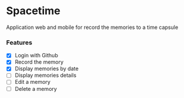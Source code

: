 # Spacetime

Application web and mobile for record the memories to a time capsule

### Features

- [x] Login with Github
- [x] Record the memory <!-- In web and mobile, include date picker to choose the memory date // In web and mobile, include the share possibility -->
- [x] Display memories by date
- [ ] Display memories details <!-- In details page, include button for edit the memory // In web and mobile, include the share possibility // In web and mobile, include page for display details like memories/{id} -->
- [ ] Edit a memory <!-- In server, include route for update memory -->
- [ ] Delete a memory <!-- In server, include route for delete memory -->
